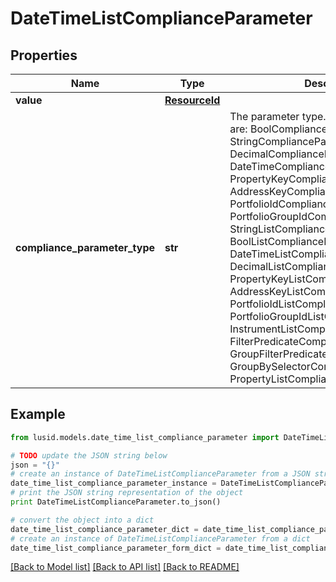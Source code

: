 # DateTimeListComplianceParameter


## Properties
Name | Type | Description | Notes
------------ | ------------- | ------------- | -------------
**value** | [**ResourceId**](ResourceId.md) |  | 
**compliance_parameter_type** | **str** | The parameter type. The available values are: BoolComplianceParameter, StringComplianceParameter, DecimalComplianceParameter, DateTimeComplianceParameter, PropertyKeyComplianceParameter, AddressKeyComplianceParameter, PortfolioIdComplianceParameter, PortfolioGroupIdComplianceParameter, StringListComplianceParameter, BoolListComplianceParameter, DateTimeListComplianceParameter, DecimalListComplianceParameter, PropertyKeyListComplianceParameter, AddressKeyListComplianceParameter, PortfolioIdListComplianceParameter, PortfolioGroupIdListComplianceParameter, InstrumentListComplianceParameter, FilterPredicateComplianceParameter, GroupFilterPredicateComplianceParameter, GroupBySelectorComplianceParameter, PropertyListComplianceParameter | 

## Example

```python
from lusid.models.date_time_list_compliance_parameter import DateTimeListComplianceParameter

# TODO update the JSON string below
json = "{}"
# create an instance of DateTimeListComplianceParameter from a JSON string
date_time_list_compliance_parameter_instance = DateTimeListComplianceParameter.from_json(json)
# print the JSON string representation of the object
print DateTimeListComplianceParameter.to_json()

# convert the object into a dict
date_time_list_compliance_parameter_dict = date_time_list_compliance_parameter_instance.to_dict()
# create an instance of DateTimeListComplianceParameter from a dict
date_time_list_compliance_parameter_form_dict = date_time_list_compliance_parameter.from_dict(date_time_list_compliance_parameter_dict)
```
[[Back to Model list]](../README.md#documentation-for-models) [[Back to API list]](../README.md#documentation-for-api-endpoints) [[Back to README]](../README.md)



